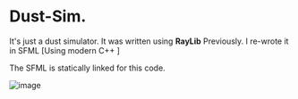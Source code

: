 # Dust-Sim.

It's just a dust simulator. It was written using **RayLib**  Previously. I re-wrote it in SFML [Using modern C++ ]

The SFML is statically linked for this code.



![image](https://github.com/ArcShahi/Dust-Sim./assets/90377780/63fe2009-9aee-4f23-a020-f4220353e17e)
